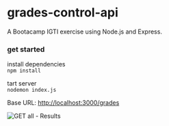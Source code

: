 # grades-control-api
A Bootacamp IGTI exercise using Node.js and Express.

### get started
install dependencies<br/>
```npm install```

tart server<br/>
```nodemon index.js```

Base URL: <http://localhost:3000/grades>

![GET all - Results](./insomnia.png)